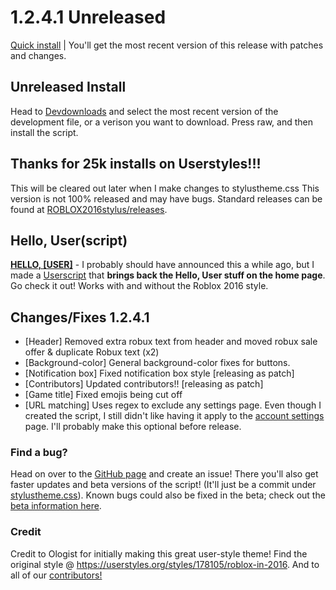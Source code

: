 # 1.2.4.1 Unreleased

[Quick install](https://github.com/anthony1x6000/ROBLOX2016stylus/raw/downloads/.user.css-installFiles/release.user.css) | You'll get the most recent version of this release with patches and changes.

## Unreleased Install

Head to [Devdownloads](https://github.com/anthony1x6000/ROBLOX2016stylus/tree/main/devDownloads) and select the most recent version of the development file, or a verison you want to download. Press raw, and then install the script.

## Thanks for 25k installs on Userstyles!!!

This will be cleared out later when I make changes to stylustheme.css
This version is not 100% released and may have bugs.
Standard releases can be found at [ROBLOX2016stylus/releases](https://github.com/anthony1x6000/ROBLOX2016stylus/releases).

## Hello, User(script)

[**HELLO, [USER]**](https://github.com/anthony1x6000/ROBLOX2016stylus/blob/main/helloUser.user.js) - I probably should have announced this a while ago, but I made a [Userscript](https://github.com/anthony1x6000/ROBLOX2016stylus/blob/main/helloUser.user.js) that **brings back the Hello, User stuff on the home page**. Go check it out! Works with and without the Roblox 2016 style.

## Changes/Fixes 1.2.4.1

- [Header] Removed extra robux text from header and moved robux sale offer & duplicate Robux text (x2)
- [Background-color] General background-color fixes for buttons.
- [Notification box] Fixed notification box style [releasing as patch]
- [Contributors] Updated contributors!! [releasing as patch]
- [Game title] Fixed emojis being cut off
- [URL matching] Uses regex to exclude any settings page. Even though I created the script, I still didn't like having it apply to the [account settings](https://www.roblox.com/my/account) page. I'll probably make this optional before release.

### Find a bug?

Head on over to the [GitHub page](https://github.com/anthony1x6000/ROBLOX2016stylus) and create an issue!
There you'll also get faster updates and beta versions of the script! (It'll just be a commit under [stylustheme.css](https://github.com/anthony1x6000/ROBLOX2016stylus/blob/main/stylustheme.css)). Known bugs could also be fixed in the beta; check out the [beta information here](https://github.com/anthony1x6000/ROBLOX2016stylus/blob/main/unreleasedChanges.md#beta--116).

### Credit

Credit to Ologist for initially making this great user-style theme!
Find the original style @ https://userstyles.org/styles/178105/roblox-in-2016.
And to all of our [contributors!](https://github.com/anthony1x6000/ROBLOX2016stylus/graphs/contributors)
